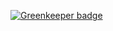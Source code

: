 
[![Greenkeeper badge](https://badges.greenkeeper.io/jyotil-raval/Sample_Arch.svg)](https://greenkeeper.io/)
